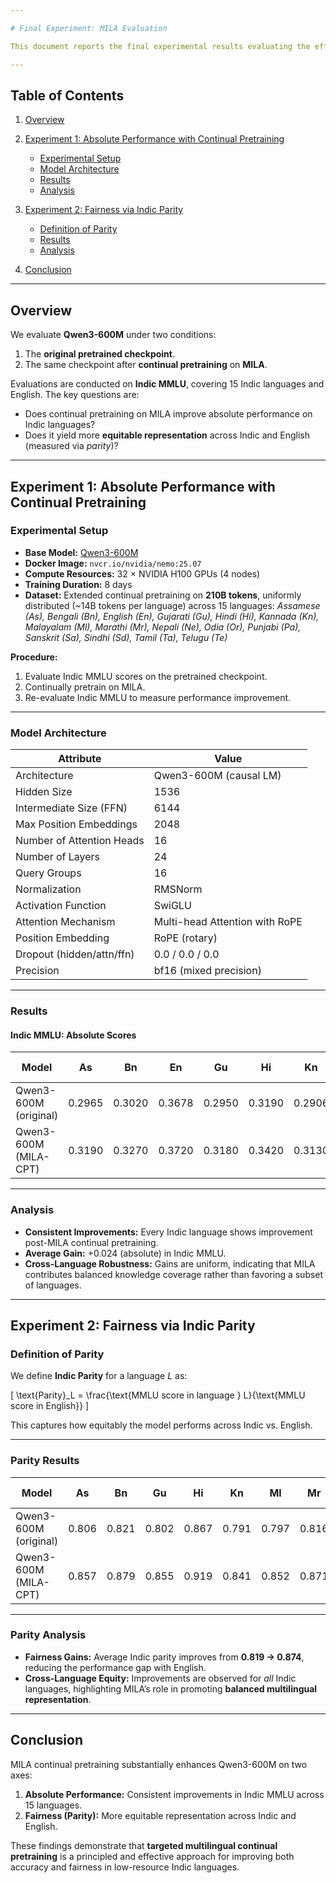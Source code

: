 ```yaml
---

# Final Experiment: MILA Evaluation

This document reports the final experimental results evaluating the effectiveness of **MILA** (Multilingual Indic Language Augmentation). The focus is on assessing both **absolute performance improvements** and **fairness of representation** across Indic languages.

---
```


## Table of Contents

1. [Overview](#overview)
2. [Experiment 1: Absolute Performance with Continual Pretraining](#experiment-1-absolute-performance-with-continual-pretraining)

   * [Experimental Setup](#experimental-setup)
   * [Model Architecture](#model-architecture)
   * [Results](#results)
   * [Analysis](#analysis)
3. [Experiment 2: Fairness via Indic Parity](#experiment-2-fairness-via-indic-parity)

   * [Definition of Parity](#definition-of-parity)
   * [Results](#parity-results)
   * [Analysis](#parity-analysis)
4. [Conclusion](#conclusion)

---

## Overview

We evaluate **Qwen3-600M** under two conditions:

1. The **original pretrained checkpoint**.
2. The same checkpoint after **continual pretraining** on **MILA**.

Evaluations are conducted on **Indic MMLU**, covering 15 Indic languages and English. The key questions are:

* Does continual pretraining on MILA improve absolute performance on Indic languages?
* Does it yield more **equitable representation** across Indic and English (measured via *parity*)?

---

## Experiment 1: Absolute Performance with Continual Pretraining

### Experimental Setup

* **Base Model:** [Qwen3-600M](https://huggingface.co/Qwen/Qwen3-0.6B)
* **Docker Image:** `nvcr.io/nvidia/nemo:25.07`
* **Compute Resources:** 32 × NVIDIA H100 GPUs (4 nodes)
* **Training Duration:** 8 days
* **Dataset:** Extended continual pretraining on **210B tokens**, uniformly distributed (~14B tokens per language) across 15 languages:
  *Assamese (As), Bengali (Bn), English (En), Gujarati (Gu), Hindi (Hi), Kannada (Kn), Malayalam (Ml), Marathi (Mr), Nepali (Ne), Odia (Or), Punjabi (Pa), Sanskrit (Sa), Sindhi (Sd), Tamil (Ta), Telugu (Te)*

**Procedure:**

1. Evaluate Indic MMLU scores on the pretrained checkpoint.
2. Continually pretrain on MILA.
3. Re-evaluate Indic MMLU to measure performance improvement.

---

### Model Architecture

| **Attribute**             | **Value**                      |
| ------------------------- | ------------------------------ |
| Architecture              | Qwen3-600M (causal LM)         |
| Hidden Size               | 1536                           |
| Intermediate Size (FFN)   | 6144                           |
| Max Position Embeddings   | 2048                           |
| Number of Attention Heads | 16                             |
| Number of Layers          | 24                             |
| Query Groups              | 16                             |
| Normalization             | RMSNorm                        |
| Activation Function       | SwiGLU                         |
| Attention Mechanism       | Multi-head Attention with RoPE |
| Position Embedding        | RoPE (rotary)                  |
| Dropout (hidden/attn/ffn) | 0.0 / 0.0 / 0.0                |
| Precision                 | bf16 (mixed precision)         |

---

### Results

#### Indic MMLU: Absolute Scores

| Model                 | As     | Bn     | En     | Gu     | Hi     | Kn     | Ml     | Mr     | Ne     | Or     | Pa     | Sa     | Sd     | Ta     | Te     | Avg-Indic |
| --------------------- | ------ | ------ | ------ | ------ | ------ | ------ | ------ | ------ | ------ | ------ | ------ | ------ | ------ | ------ | ------ | --------- |
| Qwen3-600M (original) | 0.2965 | 0.3020 | 0.3678 | 0.2950 | 0.3190 | 0.2906 | 0.2933 | 0.3002 | 0.2968 | 0.2861 | 0.2951 | 0.2968 | 0.2802 | 0.2962 | 0.2987 | 0.3012    |
| Qwen3-600M (MILA-CPT) | 0.3190 | 0.3270 | 0.3720 | 0.3180 | 0.3420 | 0.3130 | 0.3170 | 0.3240 | 0.3200 | 0.3090 | 0.3190 | 0.3200 | 0.3040 | 0.3200 | 0.3220 | 0.3250    |

---

### Analysis

* **Consistent Improvements:** Every Indic language shows improvement post-MILA continual pretraining.
* **Average Gain:** +0.024 (absolute) in Indic MMLU.
* **Cross-Language Robustness:** Gains are uniform, indicating that MILA contributes balanced knowledge coverage rather than favoring a subset of languages.

---

## Experiment 2: Fairness via Indic Parity

### Definition of Parity

We define **Indic Parity** for a language *L* as:

[
\text{Parity}_L = \frac{\text{MMLU score in language } L}{\text{MMLU score in English}}
]

This captures how equitably the model performs across Indic vs. English.

---

### Parity Results

| Model                 | As    | Bn    | Gu    | Hi    | Kn    | Ml    | Mr    | Ne    | Or    | Pa    | Sa    | Sd    | Ta    | Te    | Avg-Indic |
| --------------------- | ----- | ----- | ----- | ----- | ----- | ----- | ----- | ----- | ----- | ----- | ----- | ----- | ----- | ----- | --------- |
| Qwen3-600M (original) | 0.806 | 0.821 | 0.802 | 0.867 | 0.791 | 0.797 | 0.816 | 0.807 | 0.778 | 0.802 | 0.807 | 0.762 | 0.806 | 0.813 | 0.819     |
| Qwen3-600M (MILA-CPT) | 0.857 | 0.879 | 0.855 | 0.919 | 0.841 | 0.852 | 0.871 | 0.860 | 0.830 | 0.857 | 0.860 | 0.817 | 0.860 | 0.865 | 0.874     |

---

### Parity Analysis

* **Fairness Gains:** Average Indic parity improves from **0.819 → 0.874**, reducing the performance gap with English.
* **Cross-Language Equity:** Improvements are observed for *all* Indic languages, highlighting MILA’s role in promoting **balanced multilingual representation**.

---

## Conclusion

MILA continual pretraining substantially enhances Qwen3-600M on two axes:

1. **Absolute Performance:** Consistent improvements in Indic MMLU across 15 languages.
2. **Fairness (Parity):** More equitable representation across Indic and English.

These findings demonstrate that **targeted multilingual continual pretraining** is a principled and effective approach for improving both accuracy and fairness in low-resource Indic languages.

